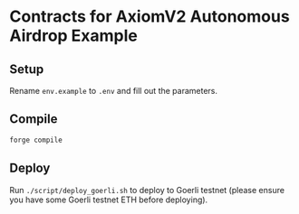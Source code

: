 # Contracts for AxiomV2 Autonomous Airdrop Example

## Setup

Rename `env.example` to `.env` and fill out the parameters.

## Compile

```bash
forge compile
```

## Deploy

Run `./script/deploy_goerli.sh` to deploy to Goerli testnet (please ensure you have some Goerli testnet ETH before deploying).
